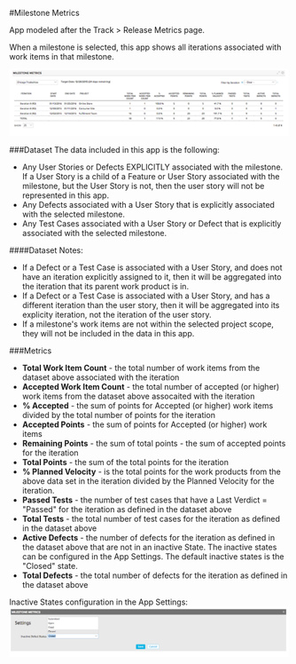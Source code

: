 #Milestone Metrics

App modeled after the Track > Release Metrics page.  

When a milestone is selected, this app shows all iterations associated with work items in that milestone.  

![ScreenShot](/images/milestone-metrics.png)

###Dataset
The data included in this app is the following:
* Any User Stories or Defects EXPLICITLY associated with the milestone.  If a User Story is a child of a Feature or User Story associated with the milestone, but the User Story is not, then the user story will not be represented in this app. 
* Any Defects associated with a User Story that is explicitly associated with the selected milestone.  
* Any Test Cases associated with a User Story or Defect that is explicitly associated with the selected milestone.  

####Dataset Notes:
* If a Defect or a Test Case is associated with a User Story, and does not have an iteration explicitly assigned to it, then it will be aggregated into the iteration that its parent work product is in.  
* If a Defect or a Test Case is associated with a User Story, and has a different iteration than the user story, then it will be aggregated into its explicity iteration, not the iteration of the user story.  
* If a milestone's work items are not within the selected project scope, they will not be included in the data in this app.  

###Metrics
* **Total Work Item Count** - the total number of work items from the dataset above associated with the iteration
* **Accepted Work Item Count** - the total number of accepted (or higher) work items from the dataset above assocaited with the iteration
* **% Accepted** - the sum of points for Accepted (or higher) work items divided by the total number of points for the iteration
* **Accepted Points** - the sum of points for Accepted (or higher) work items
* **Remaining Points** - the sum of total points - the sum of accepted points for the iteration
* **Total Points** - the sum of the total points for the iteration
* **% Planned Velocity** - is the total points for the work products from the above data set in the iteration divided by the Planned Velocity for the iteration.  
* **Passed Tests** - the number of test cases that have a Last Verdict = "Passed" for the iteration as defined in the dataset above
* **Total Tests** - the total number of test cases for the iteration as defined in the dataset above
* **Active Defects** - the number of defects for the iteration as defined in the dataset above that are not in an inactive State. The inactive states can be configured in the App Settings.  The default inactive states is the "Closed" state.
* **Total Defects** - the total number of defects for the iteration as defined in the dataset above

Inactive States configuration in the App Settings:
![ScreenShot](/images/milestone-metrics-configuration.png)
